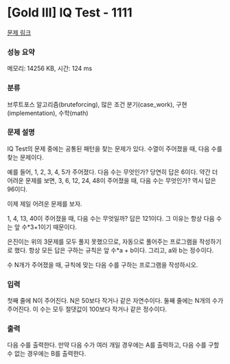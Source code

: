 # [Gold III] IQ Test - 1111 

[문제 링크](https://www.acmicpc.net/problem/1111) 

### 성능 요약

메모리: 14256 KB, 시간: 124 ms

### 분류

브루트포스 알고리즘(bruteforcing), 많은 조건 분기(case_work), 구현(implementation), 수학(math)

### 문제 설명

<p>IQ Test의 문제 중에는 공통된 패턴을 찾는 문제가 있다. 수열이 주어졌을 때, 다음 수를 찾는 문제이다.</p>

<p>예를 들어, 1, 2, 3, 4, 5가 주어졌다. 다음 수는 무엇인가? 당연히 답은 6이다. 약간 더 어려운 문제를 보면, 3, 6, 12, 24, 48이 주어졌을 때, 다음 수는 무엇인가? 역시 답은 96이다.</p>

<p>이제 제일 어려운 문제를 보자.</p>

<p>1, 4, 13, 40이 주어졌을 때, 다음 수는 무엇일까? 답은 121이다. 그 이유는 항상 다음 수는 앞 수*3+1이기 때문이다.</p>

<p>은진이는 위의 3문제를 모두 풀지 못했으므로, 자동으로 풀어주는 프로그램을 작성하기로 했다. 항상 모든 답은 구하는 규칙은 앞 수*a + b이다. 그리고, a와 b는 정수이다.</p>

<p>수 N개가 주어졌을 때, 규칙에 맞는 다음 수를 구하는 프로그램을 작성하시오.</p>

### 입력 

 <p>첫째 줄에 N이 주어진다. N은 50보다 작거나 같은 자연수이다. 둘째 줄에는 N개의 수가 주어진다. 이 수는 모두 절댓값이 100보다 작거나 같은 정수이다.</p>

### 출력 

 <p>다음 수를 출력한다. 만약 다음 수가 여러 개일 경우에는 A를 출력하고, 다음 수를 구할 수 없는 경우에는 B를 출력한다.</p>

